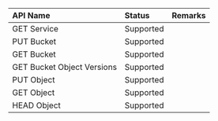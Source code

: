 | API Name | Status | Remarks |
|:--|:--|:--|
| GET Service | Supported | |
| PUT Bucket | Supported | |
| GET Bucket | Supported | |
| GET Bucket Object Versions | Supported | |
| PUT Object | Supported | |
| GET Object | Supported | |
| HEAD Object | Supported | |

